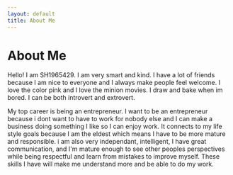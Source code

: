 ```yaml
---
layout: default
title: About Me
---
```

# About Me
Hello! I am SH1965429.
I am very smart and kind. I have a lot of friends because I am nice to everyone and I always make people feel welcome. I love the color pink and I love the minion movies. I draw and bake when im bored. I can be both introvert and extrovert.

My top career is being an entrepreneur. I want to be an entrepreneur because i dont want to have to work for nobody else and I can make a business doing something I like so I can enjoy work. It connects to my life style goals because I am the eldest which means I have to be more mature and responsible. i am also very independant, intelligent, I have great communication, and I'm mature enough to see other peoples perspectives while being respectful and learn from mistakes to improve myself. These skills I have will make me understand more and be able to do my work. 
